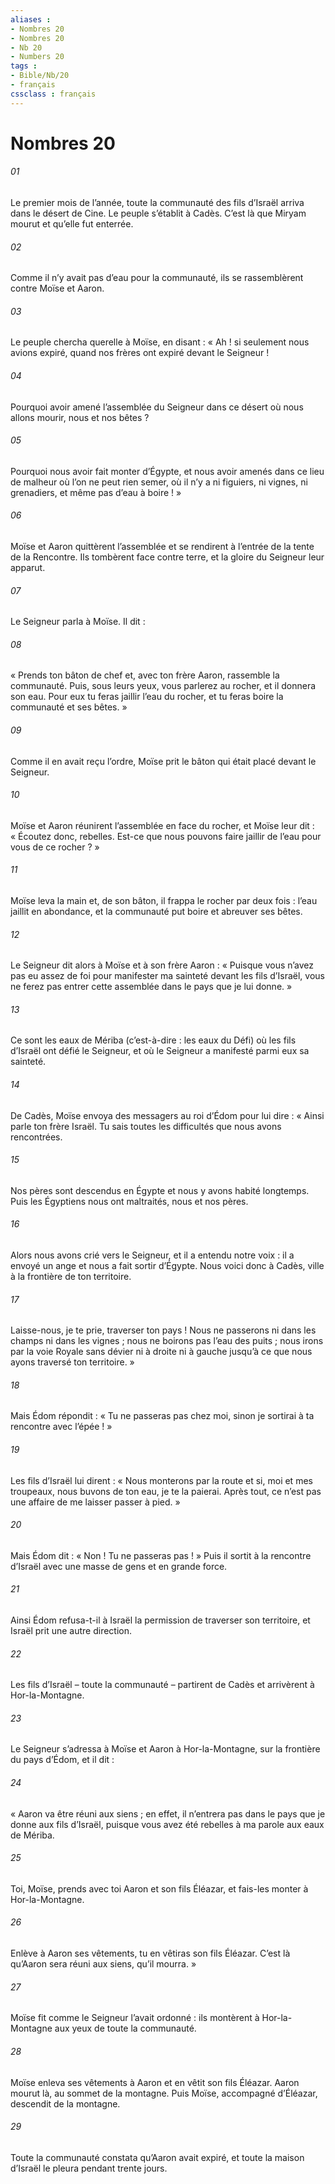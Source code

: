 ```yaml
---
aliases : 
- Nombres 20
- Nombres 20
- Nb 20
- Numbers 20
tags : 
- Bible/Nb/20
- français
cssclass : français
---
```


# Nombres 20

###### 01
Le premier mois de l’année, toute la communauté des fils d’Israël arriva dans le désert de Cine. Le peuple s’établit à Cadès. C’est là que Miryam mourut et qu’elle fut enterrée.
###### 02
Comme il n’y avait pas d’eau pour la communauté, ils se rassemblèrent contre Moïse et Aaron.
###### 03
Le peuple chercha querelle à Moïse, en disant : « Ah ! si seulement nous avions expiré, quand nos frères ont expiré devant le Seigneur !
###### 04
Pourquoi avoir amené l’assemblée du Seigneur dans ce désert où nous allons mourir, nous et nos bêtes ?
###### 05
Pourquoi nous avoir fait monter d’Égypte, et nous avoir amenés dans ce lieu de malheur où l’on ne peut rien semer, où il n’y a ni figuiers, ni vignes, ni grenadiers, et même pas d’eau à boire ! »
###### 06
Moïse et Aaron quittèrent l’assemblée et se rendirent à l’entrée de la tente de la Rencontre. Ils tombèrent face contre terre, et la gloire du Seigneur leur apparut.
###### 07
Le Seigneur parla à Moïse. Il dit :
###### 08
« Prends ton bâton de chef et, avec ton frère Aaron, rassemble la communauté. Puis, sous leurs yeux, vous parlerez au rocher, et il donnera son eau. Pour eux tu feras jaillir l’eau du rocher, et tu feras boire la communauté et ses bêtes. »
###### 09
Comme il en avait reçu l’ordre, Moïse prit le bâton qui était placé devant le Seigneur.
###### 10
Moïse et Aaron réunirent l’assemblée en face du rocher, et Moïse leur dit : « Écoutez donc, rebelles. Est-ce que nous pouvons faire jaillir de l’eau pour vous de ce rocher ? »
###### 11
Moïse leva la main et, de son bâton, il frappa le rocher par deux fois : l’eau jaillit en abondance, et la communauté put boire et abreuver ses bêtes.
###### 12
Le Seigneur dit alors à Moïse et à son frère Aaron : « Puisque vous n’avez pas eu assez de foi pour manifester ma sainteté devant les fils d’Israël, vous ne ferez pas entrer cette assemblée dans le pays que je lui donne. »
###### 13
Ce sont les eaux de Mériba (c’est-à-dire : les eaux du Défi) où les fils d’Israël ont défié le Seigneur, et où le Seigneur a manifesté parmi eux sa sainteté.
###### 14
De Cadès, Moïse envoya des messagers au roi d’Édom pour lui dire : « Ainsi parle ton frère Israël. Tu sais toutes les difficultés que nous avons rencontrées.
###### 15
Nos pères sont descendus en Égypte et nous y avons habité longtemps. Puis les Égyptiens nous ont maltraités, nous et nos pères.
###### 16
Alors nous avons crié vers le Seigneur, et il a entendu notre voix : il a envoyé un ange et nous a fait sortir d’Égypte. Nous voici donc à Cadès, ville à la frontière de ton territoire.
###### 17
Laisse-nous, je te prie, traverser ton pays ! Nous ne passerons ni dans les champs ni dans les vignes ; nous ne boirons pas l’eau des puits ; nous irons par la voie Royale sans dévier ni à droite ni à gauche jusqu’à ce que nous ayons traversé ton territoire. »
###### 18
Mais Édom répondit : « Tu ne passeras pas chez moi, sinon je sortirai à ta rencontre avec l’épée ! »
###### 19
Les fils d’Israël lui dirent : « Nous monterons par la route et si, moi et mes troupeaux, nous buvons de ton eau, je te la paierai. Après tout, ce n’est pas une affaire de me laisser passer à pied. »
###### 20
Mais Édom dit : « Non ! Tu ne passeras pas ! » Puis il sortit à la rencontre d’Israël avec une masse de gens et en grande force.
###### 21
Ainsi Édom refusa-t-il à Israël la permission de traverser son territoire, et Israël prit une autre direction.
###### 22
Les fils d’Israël – toute la communauté – partirent de Cadès et arrivèrent à Hor-la-Montagne.
###### 23
Le Seigneur s’adressa à Moïse et Aaron à Hor-la-Montagne, sur la frontière du pays d’Édom, et il dit :
###### 24
« Aaron va être réuni aux siens ; en effet, il n’entrera pas dans le pays que je donne aux fils d’Israël, puisque vous avez été rebelles à ma parole aux eaux de Mériba.
###### 25
Toi, Moïse, prends avec toi Aaron et son fils Éléazar, et fais-les monter à Hor-la-Montagne.
###### 26
Enlève à Aaron ses vêtements, tu en vêtiras son fils Éléazar. C’est là qu’Aaron sera réuni aux siens, qu’il mourra. »
###### 27
Moïse fit comme le Seigneur l’avait ordonné : ils montèrent à Hor-la-Montagne aux yeux de toute la communauté.
###### 28
Moïse enleva ses vêtements à Aaron et en vêtit son fils Éléazar. Aaron mourut là, au sommet de la montagne. Puis Moïse, accompagné d’Éléazar, descendit de la montagne.
###### 29
Toute la communauté constata qu’Aaron avait expiré, et toute la maison d’Israël le pleura pendant trente jours.
